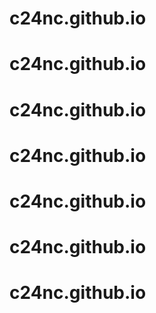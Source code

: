 # c24nc.github.io
# c24nc.github.io
# c24nc.github.io
# c24nc.github.io
# c24nc.github.io
# c24nc.github.io
# c24nc.github.io
